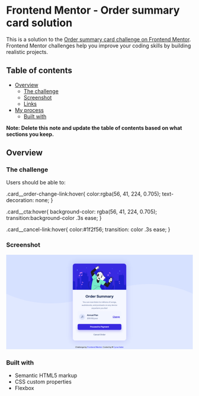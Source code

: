 # Frontend Mentor - Order summary card solution

This is a solution to the [Order summary card challenge on Frontend Mentor](https://www.frontendmentor.io/challenges/order-summary-component-QlPmajDUj). Frontend Mentor challenges help you improve your coding skills by building realistic projects. 

## Table of contents

- [Overview](#overview)
  - [The challenge](#the-challenge)
  - [Screenshot](#screenshot)
  - [Links](#links)
- [My process](#my-process)
  - [Built with](#built-with)

**Note: Delete this note and update the table of contents based on what sections you keep.**

## Overview

### The challenge

Users should be able to:

.card__order-change-link:hover{
    color:rgba(56, 41, 224, 0.705);
    text-decoration: none;
}

.card__cta:hover{
    background-color: rgba(56, 41, 224, 0.705);
    transition:background-color .3s ease;
}

.card__cancel-link:hover{
    color:#1f2f56;
    transition: color .3s ease;
}
### Screenshot

![](./images/screenshot.png)

### Built with

- Semantic HTML5 markup
- CSS custom properties
- Flexbox

